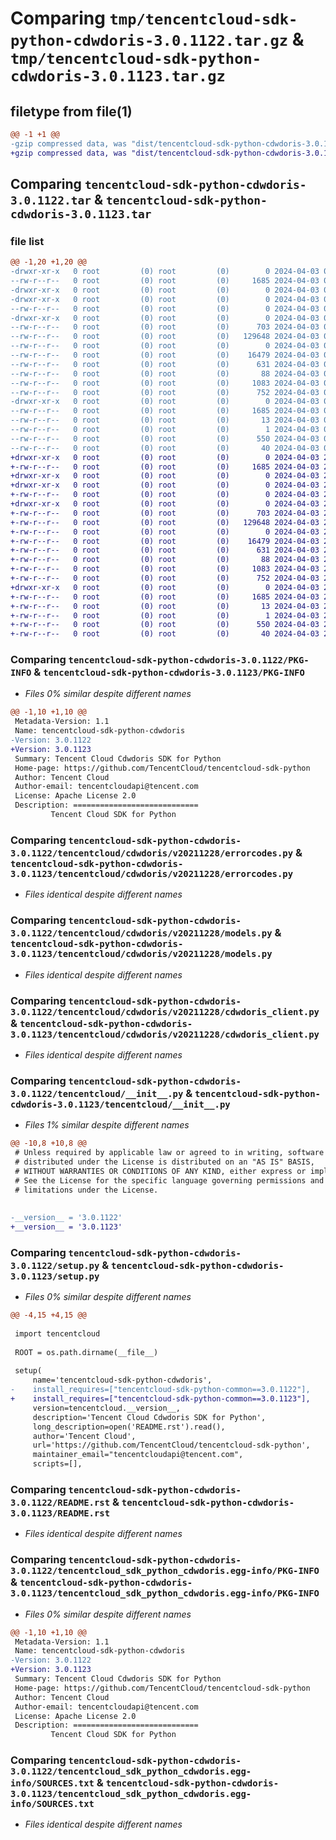 # Comparing `tmp/tencentcloud-sdk-python-cdwdoris-3.0.1122.tar.gz` & `tmp/tencentcloud-sdk-python-cdwdoris-3.0.1123.tar.gz`

## filetype from file(1)

```diff
@@ -1 +1 @@
-gzip compressed data, was "dist/tencentcloud-sdk-python-cdwdoris-3.0.1122.tar", last modified: Wed Apr  3 04:29:36 2024, max compression
+gzip compressed data, was "dist/tencentcloud-sdk-python-cdwdoris-3.0.1123.tar", last modified: Wed Apr  3 20:27:51 2024, max compression
```

## Comparing `tencentcloud-sdk-python-cdwdoris-3.0.1122.tar` & `tencentcloud-sdk-python-cdwdoris-3.0.1123.tar`

### file list

```diff
@@ -1,20 +1,20 @@
-drwxr-xr-x   0 root         (0) root         (0)        0 2024-04-03 04:29:36.000000 tencentcloud-sdk-python-cdwdoris-3.0.1122/
--rw-r--r--   0 root         (0) root         (0)     1685 2024-04-03 04:29:36.000000 tencentcloud-sdk-python-cdwdoris-3.0.1122/PKG-INFO
-drwxr-xr-x   0 root         (0) root         (0)        0 2024-04-03 04:29:36.000000 tencentcloud-sdk-python-cdwdoris-3.0.1122/tencentcloud/
-drwxr-xr-x   0 root         (0) root         (0)        0 2024-04-03 04:29:36.000000 tencentcloud-sdk-python-cdwdoris-3.0.1122/tencentcloud/cdwdoris/
--rw-r--r--   0 root         (0) root         (0)        0 2024-04-03 04:29:36.000000 tencentcloud-sdk-python-cdwdoris-3.0.1122/tencentcloud/cdwdoris/__init__.py
-drwxr-xr-x   0 root         (0) root         (0)        0 2024-04-03 04:29:36.000000 tencentcloud-sdk-python-cdwdoris-3.0.1122/tencentcloud/cdwdoris/v20211228/
--rw-r--r--   0 root         (0) root         (0)      703 2024-04-03 04:29:36.000000 tencentcloud-sdk-python-cdwdoris-3.0.1122/tencentcloud/cdwdoris/v20211228/errorcodes.py
--rw-r--r--   0 root         (0) root         (0)   129648 2024-04-03 04:29:36.000000 tencentcloud-sdk-python-cdwdoris-3.0.1122/tencentcloud/cdwdoris/v20211228/models.py
--rw-r--r--   0 root         (0) root         (0)        0 2024-04-03 04:29:36.000000 tencentcloud-sdk-python-cdwdoris-3.0.1122/tencentcloud/cdwdoris/v20211228/__init__.py
--rw-r--r--   0 root         (0) root         (0)    16479 2024-04-03 04:29:36.000000 tencentcloud-sdk-python-cdwdoris-3.0.1122/tencentcloud/cdwdoris/v20211228/cdwdoris_client.py
--rw-r--r--   0 root         (0) root         (0)      631 2024-04-03 04:29:36.000000 tencentcloud-sdk-python-cdwdoris-3.0.1122/tencentcloud/__init__.py
--rw-r--r--   0 root         (0) root         (0)       88 2024-04-03 04:29:36.000000 tencentcloud-sdk-python-cdwdoris-3.0.1122/setup.cfg
--rw-r--r--   0 root         (0) root         (0)     1083 2024-04-03 04:29:36.000000 tencentcloud-sdk-python-cdwdoris-3.0.1122/setup.py
--rw-r--r--   0 root         (0) root         (0)      752 2024-04-03 04:29:36.000000 tencentcloud-sdk-python-cdwdoris-3.0.1122/README.rst
-drwxr-xr-x   0 root         (0) root         (0)        0 2024-04-03 04:29:36.000000 tencentcloud-sdk-python-cdwdoris-3.0.1122/tencentcloud_sdk_python_cdwdoris.egg-info/
--rw-r--r--   0 root         (0) root         (0)     1685 2024-04-03 04:29:36.000000 tencentcloud-sdk-python-cdwdoris-3.0.1122/tencentcloud_sdk_python_cdwdoris.egg-info/PKG-INFO
--rw-r--r--   0 root         (0) root         (0)       13 2024-04-03 04:29:36.000000 tencentcloud-sdk-python-cdwdoris-3.0.1122/tencentcloud_sdk_python_cdwdoris.egg-info/top_level.txt
--rw-r--r--   0 root         (0) root         (0)        1 2024-04-03 04:29:36.000000 tencentcloud-sdk-python-cdwdoris-3.0.1122/tencentcloud_sdk_python_cdwdoris.egg-info/dependency_links.txt
--rw-r--r--   0 root         (0) root         (0)      550 2024-04-03 04:29:36.000000 tencentcloud-sdk-python-cdwdoris-3.0.1122/tencentcloud_sdk_python_cdwdoris.egg-info/SOURCES.txt
--rw-r--r--   0 root         (0) root         (0)       40 2024-04-03 04:29:36.000000 tencentcloud-sdk-python-cdwdoris-3.0.1122/tencentcloud_sdk_python_cdwdoris.egg-info/requires.txt
+drwxr-xr-x   0 root         (0) root         (0)        0 2024-04-03 20:27:51.000000 tencentcloud-sdk-python-cdwdoris-3.0.1123/
+-rw-r--r--   0 root         (0) root         (0)     1685 2024-04-03 20:27:51.000000 tencentcloud-sdk-python-cdwdoris-3.0.1123/PKG-INFO
+drwxr-xr-x   0 root         (0) root         (0)        0 2024-04-03 20:27:51.000000 tencentcloud-sdk-python-cdwdoris-3.0.1123/tencentcloud/
+drwxr-xr-x   0 root         (0) root         (0)        0 2024-04-03 20:27:51.000000 tencentcloud-sdk-python-cdwdoris-3.0.1123/tencentcloud/cdwdoris/
+-rw-r--r--   0 root         (0) root         (0)        0 2024-04-03 20:27:51.000000 tencentcloud-sdk-python-cdwdoris-3.0.1123/tencentcloud/cdwdoris/__init__.py
+drwxr-xr-x   0 root         (0) root         (0)        0 2024-04-03 20:27:51.000000 tencentcloud-sdk-python-cdwdoris-3.0.1123/tencentcloud/cdwdoris/v20211228/
+-rw-r--r--   0 root         (0) root         (0)      703 2024-04-03 20:27:51.000000 tencentcloud-sdk-python-cdwdoris-3.0.1123/tencentcloud/cdwdoris/v20211228/errorcodes.py
+-rw-r--r--   0 root         (0) root         (0)   129648 2024-04-03 20:27:51.000000 tencentcloud-sdk-python-cdwdoris-3.0.1123/tencentcloud/cdwdoris/v20211228/models.py
+-rw-r--r--   0 root         (0) root         (0)        0 2024-04-03 20:27:51.000000 tencentcloud-sdk-python-cdwdoris-3.0.1123/tencentcloud/cdwdoris/v20211228/__init__.py
+-rw-r--r--   0 root         (0) root         (0)    16479 2024-04-03 20:27:51.000000 tencentcloud-sdk-python-cdwdoris-3.0.1123/tencentcloud/cdwdoris/v20211228/cdwdoris_client.py
+-rw-r--r--   0 root         (0) root         (0)      631 2024-04-03 20:27:51.000000 tencentcloud-sdk-python-cdwdoris-3.0.1123/tencentcloud/__init__.py
+-rw-r--r--   0 root         (0) root         (0)       88 2024-04-03 20:27:51.000000 tencentcloud-sdk-python-cdwdoris-3.0.1123/setup.cfg
+-rw-r--r--   0 root         (0) root         (0)     1083 2024-04-03 20:27:51.000000 tencentcloud-sdk-python-cdwdoris-3.0.1123/setup.py
+-rw-r--r--   0 root         (0) root         (0)      752 2024-04-03 20:27:51.000000 tencentcloud-sdk-python-cdwdoris-3.0.1123/README.rst
+drwxr-xr-x   0 root         (0) root         (0)        0 2024-04-03 20:27:51.000000 tencentcloud-sdk-python-cdwdoris-3.0.1123/tencentcloud_sdk_python_cdwdoris.egg-info/
+-rw-r--r--   0 root         (0) root         (0)     1685 2024-04-03 20:27:51.000000 tencentcloud-sdk-python-cdwdoris-3.0.1123/tencentcloud_sdk_python_cdwdoris.egg-info/PKG-INFO
+-rw-r--r--   0 root         (0) root         (0)       13 2024-04-03 20:27:51.000000 tencentcloud-sdk-python-cdwdoris-3.0.1123/tencentcloud_sdk_python_cdwdoris.egg-info/top_level.txt
+-rw-r--r--   0 root         (0) root         (0)        1 2024-04-03 20:27:51.000000 tencentcloud-sdk-python-cdwdoris-3.0.1123/tencentcloud_sdk_python_cdwdoris.egg-info/dependency_links.txt
+-rw-r--r--   0 root         (0) root         (0)      550 2024-04-03 20:27:51.000000 tencentcloud-sdk-python-cdwdoris-3.0.1123/tencentcloud_sdk_python_cdwdoris.egg-info/SOURCES.txt
+-rw-r--r--   0 root         (0) root         (0)       40 2024-04-03 20:27:51.000000 tencentcloud-sdk-python-cdwdoris-3.0.1123/tencentcloud_sdk_python_cdwdoris.egg-info/requires.txt
```

### Comparing `tencentcloud-sdk-python-cdwdoris-3.0.1122/PKG-INFO` & `tencentcloud-sdk-python-cdwdoris-3.0.1123/PKG-INFO`

 * *Files 0% similar despite different names*

```diff
@@ -1,10 +1,10 @@
 Metadata-Version: 1.1
 Name: tencentcloud-sdk-python-cdwdoris
-Version: 3.0.1122
+Version: 3.0.1123
 Summary: Tencent Cloud Cdwdoris SDK for Python
 Home-page: https://github.com/TencentCloud/tencentcloud-sdk-python
 Author: Tencent Cloud
 Author-email: tencentcloudapi@tencent.com
 License: Apache License 2.0
 Description: ============================
         Tencent Cloud SDK for Python
```

### Comparing `tencentcloud-sdk-python-cdwdoris-3.0.1122/tencentcloud/cdwdoris/v20211228/errorcodes.py` & `tencentcloud-sdk-python-cdwdoris-3.0.1123/tencentcloud/cdwdoris/v20211228/errorcodes.py`

 * *Files identical despite different names*

### Comparing `tencentcloud-sdk-python-cdwdoris-3.0.1122/tencentcloud/cdwdoris/v20211228/models.py` & `tencentcloud-sdk-python-cdwdoris-3.0.1123/tencentcloud/cdwdoris/v20211228/models.py`

 * *Files identical despite different names*

### Comparing `tencentcloud-sdk-python-cdwdoris-3.0.1122/tencentcloud/cdwdoris/v20211228/cdwdoris_client.py` & `tencentcloud-sdk-python-cdwdoris-3.0.1123/tencentcloud/cdwdoris/v20211228/cdwdoris_client.py`

 * *Files identical despite different names*

### Comparing `tencentcloud-sdk-python-cdwdoris-3.0.1122/tencentcloud/__init__.py` & `tencentcloud-sdk-python-cdwdoris-3.0.1123/tencentcloud/__init__.py`

 * *Files 1% similar despite different names*

```diff
@@ -10,8 +10,8 @@
 # Unless required by applicable law or agreed to in writing, software
 # distributed under the License is distributed on an "AS IS" BASIS,
 # WITHOUT WARRANTIES OR CONDITIONS OF ANY KIND, either express or implied.
 # See the License for the specific language governing permissions and
 # limitations under the License.
 
 
-__version__ = '3.0.1122'
+__version__ = '3.0.1123'
```

### Comparing `tencentcloud-sdk-python-cdwdoris-3.0.1122/setup.py` & `tencentcloud-sdk-python-cdwdoris-3.0.1123/setup.py`

 * *Files 0% similar despite different names*

```diff
@@ -4,15 +4,15 @@
 
 import tencentcloud
 
 ROOT = os.path.dirname(__file__)
 
 setup(
     name='tencentcloud-sdk-python-cdwdoris',
-    install_requires=["tencentcloud-sdk-python-common==3.0.1122"],
+    install_requires=["tencentcloud-sdk-python-common==3.0.1123"],
     version=tencentcloud.__version__,
     description='Tencent Cloud Cdwdoris SDK for Python',
     long_description=open('README.rst').read(),
     author='Tencent Cloud',
     url='https://github.com/TencentCloud/tencentcloud-sdk-python',
     maintainer_email="tencentcloudapi@tencent.com",
     scripts=[],
```

### Comparing `tencentcloud-sdk-python-cdwdoris-3.0.1122/README.rst` & `tencentcloud-sdk-python-cdwdoris-3.0.1123/README.rst`

 * *Files identical despite different names*

### Comparing `tencentcloud-sdk-python-cdwdoris-3.0.1122/tencentcloud_sdk_python_cdwdoris.egg-info/PKG-INFO` & `tencentcloud-sdk-python-cdwdoris-3.0.1123/tencentcloud_sdk_python_cdwdoris.egg-info/PKG-INFO`

 * *Files 0% similar despite different names*

```diff
@@ -1,10 +1,10 @@
 Metadata-Version: 1.1
 Name: tencentcloud-sdk-python-cdwdoris
-Version: 3.0.1122
+Version: 3.0.1123
 Summary: Tencent Cloud Cdwdoris SDK for Python
 Home-page: https://github.com/TencentCloud/tencentcloud-sdk-python
 Author: Tencent Cloud
 Author-email: tencentcloudapi@tencent.com
 License: Apache License 2.0
 Description: ============================
         Tencent Cloud SDK for Python
```

### Comparing `tencentcloud-sdk-python-cdwdoris-3.0.1122/tencentcloud_sdk_python_cdwdoris.egg-info/SOURCES.txt` & `tencentcloud-sdk-python-cdwdoris-3.0.1123/tencentcloud_sdk_python_cdwdoris.egg-info/SOURCES.txt`

 * *Files identical despite different names*

